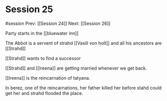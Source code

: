 # Session 25
#session
Prev: [[Session 24]]
Next: [[Session 26]]

Party starts in the [[bluewater inn]]

The Abbot is a servent of strahd
[[Vasili von holt]] and all his ancestors are [[Strahd]]

[[Strahd]] wants to find a successor

[[Strahd]] and [[Ireena]] are getting married whenever we get back.

[[Ireena]] is the reincarnation of tatyana. 

In berez, one of the reincarnations, her father killed her before stahd could get her and strahd flooded the place.

